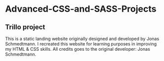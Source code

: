 # Advanced-CSS-and-SASS-Projects
## Trillo project
This is a static landing website originally designed and developed by Jonas Schmedtmann. I recreated this website for learning purposes in improving my HTML &amp; CSS skills. All credits goes to the original developer: Jonas Schmedtmann.
